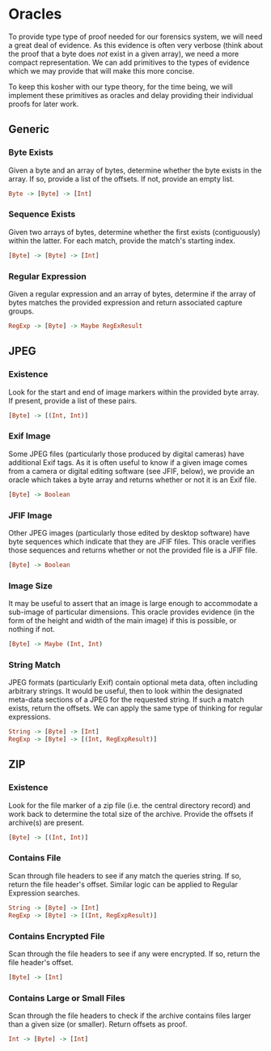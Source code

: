# Oracles

To provide type type of proof needed for our forensics system, we will need a
great deal of evidence. As this evidence is often very verbose (think about
the proof that a byte does *not* exist in a given array), we need a more
compact representation. We can add primitives to the types of evidence which
we may provide that will make this more concise.

To keep this kosher with our type theory, for the time being, we will
implement these primitives as oracles and delay providing their individual
proofs for later work.

##  Generic

### Byte Exists
Given a byte and an array of bytes, determine whether the byte exists in the
array. If so, provide a list of the offsets. If not, provide an empty list.
```haskell
Byte -> [Byte] -> [Int]
```

### Sequence Exists
Given two arrays of bytes, determine whether the first exists (contiguously)
within the latter. For each match, provide the match's starting index.
```haskell
[Byte] -> [Byte] -> [Int]
```

### Regular Expression
Given a regular expression and an array of bytes, determine if the array of
bytes matches the provided expression and return associated capture groups.
```haskell
RegExp -> [Byte] -> Maybe RegExResult
```

##  JPEG

### Existence
Look for the start and end of image markers within the provided byte array. If
present, provide a list of these pairs.
```haskell
[Byte] -> [(Int, Int)]
```

### Exif Image
Some JPEG files (particularly those produced by digital cameras) have
additional Exif tags. As it is often useful to know if a given image comes
from a camera or digital editing software (see JFIF, below), we provide an
oracle which takes a byte array and returns whether or not it is an Exif file.
```haskell
[Byte] -> Boolean
```

### JFIF Image
Other JPEG images (particularly those edited by desktop software) have byte
sequences which indicate that they are JFIF files. This oracle verifies those
sequences and returns whether or not the provided file is a JFIF file.
```haskell
[Byte] -> Boolean
```

### Image Size
It may be useful to assert that an image is large enough to accommodate a
sub-image of particular dimensions. This oracle provides evidence (in the form
of the height and width of the main image) if this is possible, or nothing if
not.
```haskell
[Byte] -> Maybe (Int, Int)
```

### String Match
JPEG formats (particularly Exif) contain optional meta data, often including
arbitrary strings. It would be useful, then to look within the designated
meta-data sections of a JPEG for the requested string. If such a match exists,
return the offsets. We can apply the same type of thinking for regular
expressions.
```haskell
String -> [Byte] -> [Int]
RegExp -> [Byte] -> [(Int, RegExpResult)]
```

##  ZIP

### Existence
Look for the file marker of a zip file (i.e. the central directory record) and
work back to determine the total size of the archive. Provide the offsets if
archive(s) are present.
```haskell
[Byte] -> [(Int, Int)]
```

### Contains File
Scan through file headers to see if any match the queries string. If so,
return the file header's offset. Similar logic can be applied to Regular
Expression searches.
```haskell
String -> [Byte] -> [Int]
RegExp -> [Byte] -> [(Int, RegExpResult)]
```

### Contains Encrypted File
Scan through the file headers to see if any were encrypted. If so, return the
file header's offset.
```haskell
[Byte] -> [Int]
```

### Contains Large or Small Files
Scan through the file headers to check if the archive contains files larger
than a given size (or smaller). Return offsets as proof.
```haskell
Int -> [Byte] -> [Int]
```
